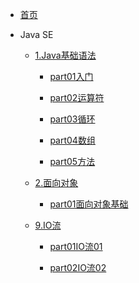 <!-- docs/_sidebar.md -->

* [首页](/)


* Java SE
    * [1.Java基础语法](01/Java基础语法/README.md)

        * [part01入门](01/Java基础语法/part01入门/part01java基础语法.md)

        * [part02运算符](01/Java基础语法/part02运算符/part02Java基础语法.md)

        * [part03循环](01/Java基础语法/part03循环/part03switch&循环语句.md)

        * [part04数组](01/Java基础语法/part04数组/part04数组.md)

        * [part05方法](01/Java基础语法/part05方法/part05方法.md)

    * [2.面向对象](01/面向对象/)

        * [part01面向对象基础](01/面向对象/part01面向对象基础/part01面向对象基础.md)

    * [9.IO流](01/IO流/)

        * [part01IO流01](01/IO流/part01IO流01/part01IO流.md)

        * [part02IO流02](01/IO流/part01IO流02/part02IO流.md)